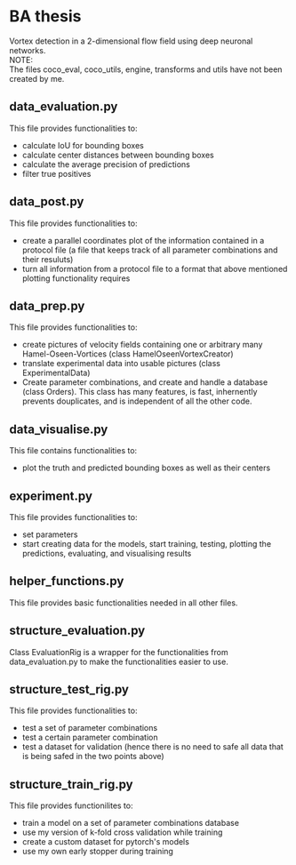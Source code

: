 # BA thesis
Vortex detection in a 2-dimensional flow field using deep neuronal networks.  
NOTE:  
The files coco_eval, coco_utils, engine, transforms and utils have not been created by me.

## data_evaluation.py  
This file provides functionalities to:  
-  calculate IoU for bounding boxes
-  calculate center distances between bounding boxes
-  calculate the average precision of predictions
-  filter true positives  

## data_post.py  
This file provides functionalities to:  
- create a parallel coordinates plot of the information contained in a protocol file (a file that keeps track of all parameter combinations and their resuluts)
- turn all information from a protocol file to a format that above mentioned plotting functionality requires  

## data_prep.py  
This file provides functionalities to:  
- create pictures of velocity fields containing one or arbitrary many Hamel-Oseen-Vortices (class HamelOseenVortexCreator)
- translate experimental data into usable pictures (class ExperimentalData)
- Create parameter combinations, and create and handle a database (class Orders). This class has many features, is fast, inhernently prevents douplicates, and is independent of all the other code.  

## data_visualise.py  
This file contains functionalities to:
- plot the truth and predicted bounding boxes as well as their centers  

## experiment.py  
This file provides functionalities to:
- set parameters
- start creating data for the models, start training, testing, plotting the predictions, evaluating, and visualising results  

## helper_functions.py  
This file provides basic functionalities needed in all other files.  

## structure_evaluation.py  
Class EvaluationRig is a wrapper for the functionalities from data_evaluation.py to make the functionalities easier to use.  

## structure_test_rig.py  
This file provides functionalities to:
- test a set of parameter combinations
- test a certain parameter combination
- test a dataset for validation (hence there is no need to safe all data that is being safed in the two points above)  

## structure_train_rig.py
This file provides functionilites to:
- train a model on a set of parameter combinations database
- use my version of k-fold cross validation while training
- create a custom dataset for pytorch's models
- use my own early stopper during training  


